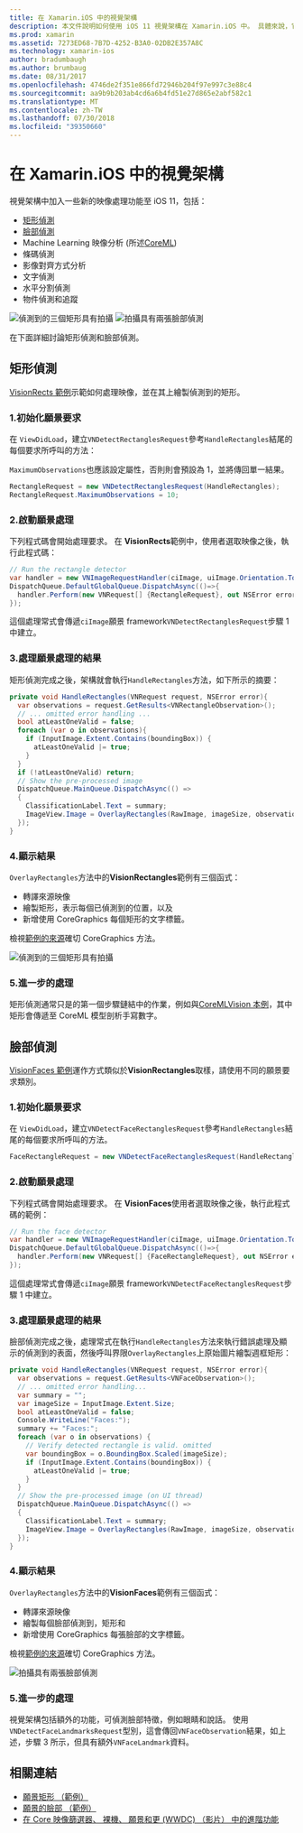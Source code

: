 ```yaml
---
title: 在 Xamarin.iOS 中的視覺架構
description: 本文件說明如何使用 iOS 11 視覺架構在 Xamarin.iOS 中。 具體來說，它會討論矩形偵測和臉部偵測。
ms.prod: xamarin
ms.assetid: 7273ED68-7B7D-4252-B3A0-02DB2E357A8C
ms.technology: xamarin-ios
author: bradumbaugh
ms.author: brumbaug
ms.date: 08/31/2017
ms.openlocfilehash: 4746de2f351e866fd72946b204f97e997c3e88c4
ms.sourcegitcommit: aa9b9b203ab4cd6a6b4fd51e27d865e2abf582c1
ms.translationtype: MT
ms.contentlocale: zh-TW
ms.lasthandoff: 07/30/2018
ms.locfileid: "39350660"
---
```

# <a name="vision-framework-in-xamarinios"></a>在 Xamarin.iOS 中的視覺架構

視覺架構中加入一些新的映像處理功能至 iOS 11，包括：

- [矩形偵測](#rectangles)
- [臉部偵測](#faces)
- Machine Learning 映像分析 (所述[CoreML](~/ios/platform/introduction-to-ios11/coreml.md))
- 條碼偵測
- 影像對齊方式分析
- 文字偵測
- 水平分割偵測
- 物件偵測和追蹤

![偵測到的三個矩形具有拍攝](vision-images/found-rectangles-tiny.png) ![拍攝具有兩張臉部偵測](vision-images/xamarin-home-faces-tiny.png)

在下面詳細討論矩形偵測和臉部偵測。

<a name="rectangles" />

## <a name="rectangle-detection"></a>矩形偵測

[VisionRects 範例](https://developer.xamarin.com/samples/monotouch/ios11/VisionRectangles/)示範如何處理映像，並在其上繪製偵測到的矩形。

### <a name="1-initialize-the-vision-request"></a>1.初始化願景要求

在  `ViewDidLoad`，建立`VNDetectRectanglesRequest`參考`HandleRectangles`結尾的每個要求所呼叫的方法：

`MaximumObservations`也應該設定屬性，否則則會預設為 1，並將傳回單一結果。

```csharp
RectangleRequest = new VNDetectRectanglesRequest(HandleRectangles);
RectangleRequest.MaximumObservations = 10;
```

### <a name="2-start-the-vision-processing"></a>2.啟動願景處理

下列程式碼會開始處理要求。 在  **VisionRects**範例中，使用者選取映像之後，執行此程式碼：

```csharp
// Run the rectangle detector
var handler = new VNImageRequestHandler(ciImage, uiImage.Orientation.ToCGImagePropertyOrientation(), new VNImageOptions());
DispatchQueue.DefaultGlobalQueue.DispatchAsync(()=>{
  handler.Perform(new VNRequest[] {RectangleRequest}, out NSError error);
});
```

這個處理常式會傳遞`ciImage`願景 framework`VNDetectRectanglesRequest`步驟 1 中建立。

### <a name="3-handle-the-results-of-vision-processing"></a>3.處理願景處理的結果

矩形偵測完成之後，架構就會執行`HandleRectangles`方法，如下所示的摘要：

```csharp
private void HandleRectangles(VNRequest request, NSError error){
  var observations = request.GetResults<VNRectangleObservation>();
  // ... omitted error handling ...
  bool atLeastOneValid = false;
  foreach (var o in observations){
    if (InputImage.Extent.Contains(boundingBox)) {
      atLeastOneValid |= true;
    }
  }
  if (!atLeastOneValid) return;
  // Show the pre-processed image
  DispatchQueue.MainQueue.DispatchAsync(() =>
  {
    ClassificationLabel.Text = summary;
    ImageView.Image = OverlayRectangles(RawImage, imageSize, observations);
  });
}
```

### <a name="4-display-the-results"></a>4.顯示結果

`OverlayRectangles`方法中的**VisionRectangles**範例有三個函式：

- 轉譯來源映像
- 繪製矩形，表示每個已偵測到的位置，以及
- 新增使用 CoreGraphics 每個矩形的文字標籤。

檢視[範例的來源](https://developer.xamarin.com/samples/monotouch/ios11/VisionRectangles/)確切 CoreGraphics 方法。

![偵測到的三個矩形具有拍攝](vision-images/found-rectangles-phone-sml.png)

### <a name="5-further-processing"></a>5.進一步的處理

矩形偵測通常只是的第一個步驟鏈結中的作業，例如與[CoreMLVision 本例](~/ios/platform/introduction-to-ios11/coreml.md#coremlvision)，其中矩形會傳遞至 CoreML 模型剖析手寫數字。


<a name="faces" />

## <a name="face-detection"></a>臉部偵測

[VisionFaces 範例](https://developer.xamarin.com/samples/monotouch/ios11/VisionFaces/)運作方式類似於**VisionRectangles**取樣，請使用不同的願景要求類別。

### <a name="1-initialize-the-vision-request"></a>1.初始化願景要求

在  `ViewDidLoad`，建立`VNDetectFaceRectanglesRequest`參考`HandleRectangles`結尾的每個要求所呼叫的方法。

```csharp
FaceRectangleRequest = new VNDetectFaceRectanglesRequest(HandleRectangles);
```

### <a name="2-start-the-vision-processing"></a>2.啟動願景處理

下列程式碼會開始處理要求。 在  **VisionFaces**使用者選取映像之後，執行此程式碼的範例：

```csharp
// Run the face detector
var handler = new VNImageRequestHandler(ciImage, uiImage.Orientation.ToCGImagePropertyOrientation(), new VNImageOptions());
DispatchQueue.DefaultGlobalQueue.DispatchAsync(()=>{
  handler.Perform(new VNRequest[] {FaceRectangleRequest}, out NSError error);
});
```

這個處理常式會傳遞`ciImage`願景 framework`VNDetectFaceRectanglesRequest`步驟 1 中建立。

### <a name="3-handle-the-results-of-vision-processing"></a>3.處理願景處理的結果

臉部偵測完成之後，處理常式在執行`HandleRectangles`方法來執行錯誤處理及顯示的偵測到的表面，然後呼叫界限`OverlayRectangles`上原始圖片繪製週框矩形：

```csharp
private void HandleRectangles(VNRequest request, NSError error){
  var observations = request.GetResults<VNFaceObservation>();
  // ... omitted error handling...
  var summary = "";
  var imageSize = InputImage.Extent.Size;
  bool atLeastOneValid = false;
  Console.WriteLine("Faces:");
  summary += "Faces:";
  foreach (var o in observations) {
    // Verify detected rectangle is valid. omitted
    var boundingBox = o.BoundingBox.Scaled(imageSize);
    if (InputImage.Extent.Contains(boundingBox)) {
      atLeastOneValid |= true;
    }
  }
  // Show the pre-processed image (on UI thread)
  DispatchQueue.MainQueue.DispatchAsync(() =>
  {
    ClassificationLabel.Text = summary;
    ImageView.Image = OverlayRectangles(RawImage, imageSize, observations);
  });
}
```

### <a name="4-display-the-results"></a>4.顯示結果

`OverlayRectangles`方法中的**VisionFaces**範例有三個函式：

- 轉譯來源映像
- 繪製每個臉部偵測到，矩形和
- 新增使用 CoreGraphics 每張臉部的文字標籤。

檢視[範例的來源](https://developer.xamarin.com/samples/monotouch/ios11/VisionFaces/)確切 CoreGraphics 方法。

![拍攝具有兩張臉部偵測](vision-images/found-faces-phone-sml.png)

### <a name="5-further-processing"></a>5.進一步的處理

視覺架構包括額外的功能，可偵測臉部特徵，例如眼睛和說話。 使用`VNDetectFaceLandmarksRequest`型別，這會傳回`VNFaceObservation`結果，如上述，步驟 3 所示，但具有額外`VNFaceLandmark`資料。


## <a name="related-links"></a>相關連結

- [願景矩形 （範例）](https://developer.xamarin.com/samples/monotouch/ios11/VisionRectangles/)
- [願景的臉部 （範例）](https://developer.xamarin.com/samples/monotouch/ios11/VisionFaces/)
- [在 Core 映像篩選器、 裸機、 願景和更 (WWDC) （影片） 中的進階功能](https://developer.apple.com/videos/play/wwdc2017/510/)
